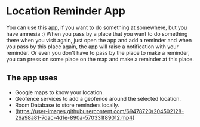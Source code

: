 # Location Reminder App
You can use this app, if you want to do something at somewhere, but you have amnesia :) 
When you pass by a place that you want to do something there when you visit again, just open the app and add a reminder and when you pass by this place again, the app will raise a notification with your reminder.
Or even you don't have to pass by the place to make a reminder, you can press on some place on the map and make a reminder at this place.

## The app uses
- Google maps to know your location.
- Geofence services to add a geofence around the selected location.
- Room Database to store reminders locally.
- (https://user-images.githubusercontent.com/69478720/204502128-26a98a81-7dac-4d1e-890a-570331f89012.mp4)
